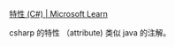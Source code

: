[特性 (C#) | Microsoft Learn](https://learn.microsoft.com/zh-cn/dotnet/csharp/programming-guide/concepts/attributes/)

csharp 的特性 （attribute) 类似 java 的注解。